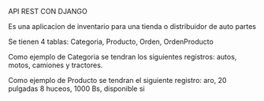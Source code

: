 API REST CON DJANGO

Es una aplicacion de inventario para una tienda o distribuidor de auto partes

Se tienen 4 tablas: Categoria, Producto, Orden, OrdenProducto

Como ejemplo de Categoria se tendran los siguientes registros: autos, motos, camiones y tractores.

Como ejemplo de Producto se tendran el siguiente registro: aro, 20 pulgadas 8 huceos, 1000 Bs, disponible si
